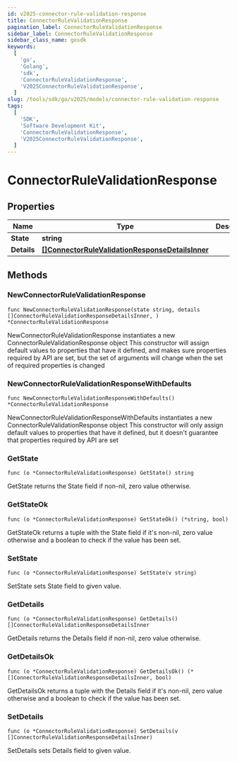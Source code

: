 ```yaml
---
id: v2025-connector-rule-validation-response
title: ConnectorRuleValidationResponse
pagination_label: ConnectorRuleValidationResponse
sidebar_label: ConnectorRuleValidationResponse
sidebar_class_name: gosdk
keywords:
  [
    'go',
    'Golang',
    'sdk',
    'ConnectorRuleValidationResponse',
    'V2025ConnectorRuleValidationResponse',
  ]
slug: /tools/sdk/go/v2025/models/connector-rule-validation-response
tags:
  [
    'SDK',
    'Software Development Kit',
    'ConnectorRuleValidationResponse',
    'V2025ConnectorRuleValidationResponse',
  ]
---
```


# ConnectorRuleValidationResponse

## Properties

| Name | Type | Description | Notes |
| --- | --- | --- | --- |
| **State** | **string** |  |
| **Details** | [**[]ConnectorRuleValidationResponseDetailsInner**](connector-rule-validation-response-details-inner) |  |

## Methods

### NewConnectorRuleValidationResponse

`func NewConnectorRuleValidationResponse(state string, details []ConnectorRuleValidationResponseDetailsInner, ) *ConnectorRuleValidationResponse`

NewConnectorRuleValidationResponse instantiates a new ConnectorRuleValidationResponse object This constructor will assign default values to properties that have it defined, and makes sure properties required by API are set, but the set of arguments will change when the set of required properties is changed

### NewConnectorRuleValidationResponseWithDefaults

`func NewConnectorRuleValidationResponseWithDefaults() *ConnectorRuleValidationResponse`

NewConnectorRuleValidationResponseWithDefaults instantiates a new ConnectorRuleValidationResponse object This constructor will only assign default values to properties that have it defined, but it doesn't guarantee that properties required by API are set

### GetState

`func (o *ConnectorRuleValidationResponse) GetState() string`

GetState returns the State field if non-nil, zero value otherwise.

### GetStateOk

`func (o *ConnectorRuleValidationResponse) GetStateOk() (*string, bool)`

GetStateOk returns a tuple with the State field if it's non-nil, zero value otherwise and a boolean to check if the value has been set.

### SetState

`func (o *ConnectorRuleValidationResponse) SetState(v string)`

SetState sets State field to given value.

### GetDetails

`func (o *ConnectorRuleValidationResponse) GetDetails() []ConnectorRuleValidationResponseDetailsInner`

GetDetails returns the Details field if non-nil, zero value otherwise.

### GetDetailsOk

`func (o *ConnectorRuleValidationResponse) GetDetailsOk() (*[]ConnectorRuleValidationResponseDetailsInner, bool)`

GetDetailsOk returns a tuple with the Details field if it's non-nil, zero value otherwise and a boolean to check if the value has been set.

### SetDetails

`func (o *ConnectorRuleValidationResponse) SetDetails(v []ConnectorRuleValidationResponseDetailsInner)`

SetDetails sets Details field to given value.
